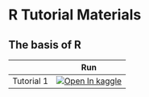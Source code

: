 # R Tutorial Materials


## The basis of R 

|   | Run |
| - | --- |
| Tutorial 1 | [![Open In kaggle](https://kaggle.com/static/images/open-in-kaggle.svg<style="zoom:150%>)](https://www.kaggle.com/xiujuanwen/fundamental-computation/edit/run/77456764)
